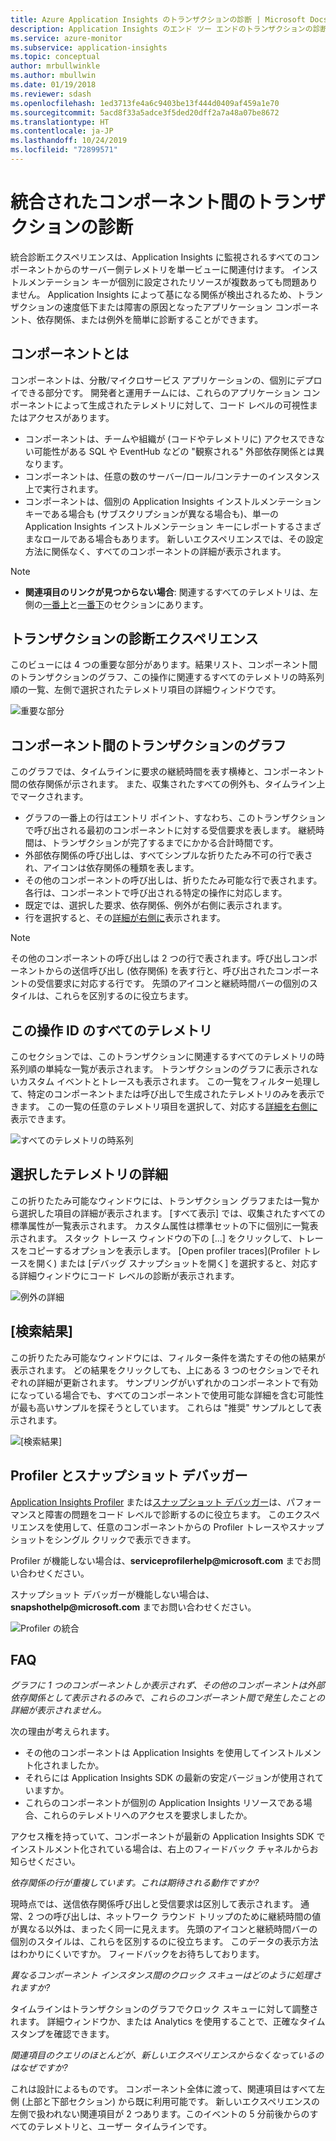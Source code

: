 ```yaml
---
title: Azure Application Insights のトランザクションの診断 | Microsoft Docs
description: Application Insights のエンド ツー エンドのトランザクションの診断
ms.service: azure-monitor
ms.subservice: application-insights
ms.topic: conceptual
author: mrbullwinkle
ms.author: mbullwin
ms.date: 01/19/2018
ms.reviewer: sdash
ms.openlocfilehash: 1ed3713fe4a6c9403be13f444d0409af459a1e70
ms.sourcegitcommit: 5acd8f33a5adce3f5ded20dff2a7a48a07be8672
ms.translationtype: HT
ms.contentlocale: ja-JP
ms.lasthandoff: 10/24/2019
ms.locfileid: "72899571"
---
```

# <a name="unified-cross-component-transaction-diagnostics"></a>統合されたコンポーネント間のトランザクションの診断

統合診断エクスペリエンスは、Application Insights に監視されるすべてのコンポーネントからのサーバー側テレメトリを単一ビューに関連付けます。 インストルメンテーション キーが個別に設定されたリソースが複数あっても問題ありません。 Application Insights によって基になる関係が検出されるため、トランザクションの速度低下または障害の原因となったアプリケーション コンポーネント、依存関係、または例外を簡単に診断することができます。

## <a name="what-is-a-component"></a>コンポーネントとは

コンポーネントは、分散/マイクロサービス アプリケーションの、個別にデプロイできる部分です。 開発者と運用チームには、これらのアプリケーション コンポーネントによって生成されたテレメトリに対して、コード レベルの可視性またはアクセスがあります。

* コンポーネントは、チームや組織が (コードやテレメトリに) アクセスできない可能性がある SQL や EventHub などの "観察される" 外部依存関係とは異なります。
* コンポーネントは、任意の数のサーバー/ロール/コンテナーのインスタンス上で実行されます。
* コンポーネントは、個別の Application Insights インストルメンテーション キーである場合も (サブスクリプションが異なる場合も)、単一の Application Insights インストルメンテーション キーにレポートするさまざまなロールである場合もあります。 新しいエクスペリエンスでは、その設定方法に関係なく、すべてのコンポーネントの詳細が表示されます。

> [!NOTE]
> * **関連項目のリンクが見つからない場合**: 関連するすべてのテレメトリは、左側の[一番上](#cross-component-transaction-chart)と[一番下](#all-telemetry-with-this-operation-id)のセクションにあります。 

## <a name="transaction-diagnostics-experience"></a>トランザクションの診断エクスペリエンス
このビューには 4 つの重要な部分があります。結果リスト、コンポーネント間のトランザクションのグラフ、この操作に関連するすべてのテレメトリの時系列順の一覧、左側で選択されたテレメトリ項目の詳細ウィンドウです。

![重要な部分](media/transaction-diagnostics/4partsCrossComponent.png)

## <a name="cross-component-transaction-chart"></a>コンポーネント間のトランザクションのグラフ

このグラフでは、タイムラインに要求の継続時間を表す横棒と、コンポーネント間の依存関係が示されます。 また、収集されたすべての例外も、タイムライン上でマークされます。

* グラフの一番上の行はエントリ ポイント、すなわち、このトランザクションで呼び出される最初のコンポーネントに対する受信要求を表します。 継続時間は、トランザクションが完了するまでにかかる合計時間です。
* 外部依存関係の呼び出しは、すべてシンプルな折りたたみ不可の行で表され、アイコンは依存関係の種類を表します。
* その他のコンポーネントの呼び出しは、折りたたみ可能な行で表されます。 各行は、コンポーネントで呼び出される特定の操作に対応します。
* 既定では、選択した要求、依存関係、例外が右側に表示されます。
* 行を選択すると、その[詳細が右側に](#details-of-the-selected-telemetry)表示されます。 

> [!NOTE]
> その他のコンポーネントの呼び出しは 2 つの行で表されます。呼び出しコンポーネントからの送信呼び出し (依存関係) を表す行と、呼び出されたコンポーネントの受信要求に対応する行です。 先頭のアイコンと継続時間バーの個別のスタイルは、これらを区別するのに役立ちます。

## <a name="all-telemetry-with-this-operation-id"></a>この操作 ID のすべてのテレメトリ

このセクションでは、このトランザクションに関連するすべてのテレメトリの時系列順の単純な一覧が表示されます。 トランザクションのグラフに表示されないカスタム イベントとトレースも表示されます。 この一覧をフィルター処理して、特定のコンポーネントまたは呼び出しで生成されたテレメトリのみを表示できます。 この一覧の任意のテレメトリ項目を選択して、対応する[詳細を右側に](#details-of-the-selected-telemetry)表示できます。

![すべてのテレメトリの時系列](media/transaction-diagnostics/allTelemetryDrawerOpened.png)

## <a name="details-of-the-selected-telemetry"></a>選択したテレメトリの詳細

この折りたたみ可能なウィンドウには、トランザクション グラフまたは一覧から選択した項目の詳細が表示されます。 [すべて表示] では、収集されたすべての標準属性が一覧表示されます。 カスタム属性は標準セットの下に個別に一覧表示されます。 スタック トレース ウィンドウの下の [...] をクリックして、トレースをコピーするオプションを表示します。 [Open profiler traces]\(Profiler トレースを開く\) または [デバッグ スナップショットを開く] を選択すると、対応する詳細ウィンドウにコード レベルの診断が表示されます。

![例外の詳細](media/transaction-diagnostics/exceptiondetail.png)

## <a name="search-results"></a>[検索結果]

この折りたたみ可能なウィンドウには、フィルター条件を満たすその他の結果が表示されます。 どの結果をクリックしても、上にある 3 つのセクションでそれぞれの詳細が更新されます。 サンプリングがいずれかのコンポーネントで有効になっている場合でも、すべてのコンポーネントで使用可能な詳細を含む可能性が最も高いサンプルを探そうとしています。 これらは "推奨" サンプルとして表示されます。

![[検索結果]](media/transaction-diagnostics/searchResults.png)

## <a name="profiler-and-snapshot-debugger"></a>Profiler とスナップショット デバッガー

[Application Insights Profiler](../../azure-monitor/app/profiler.md) または[スナップショット デバッガー](snapshot-debugger.md)は、パフォーマンスと障害の問題をコード レベルで診断するのに役立ちます。 このエクスペリエンスを使用して、任意のコンポーネントからの Profiler トレースやスナップショットをシングル クリックで表示できます。

Profiler が機能しない場合は、**serviceprofilerhelp\@microsoft.com** までお問い合わせください。

スナップショット デバッガーが機能しない場合は、**snapshothelp\@microsoft.com** までお問い合わせください。

![Profiler の統合](media/transaction-diagnostics/profilerTraces.png)

## <a name="faq"></a>FAQ

*グラフに 1 つのコンポーネントしか表示されず、その他のコンポーネントは外部依存関係として表示されるのみで、これらのコンポーネント間で発生したことの詳細が表示されません。*

次の理由が考えられます。

* その他のコンポーネントは Application Insights を使用してインストルメント化されましたか。
* それらには Application Insights SDK の最新の安定バージョンが使用されていますか。
* これらのコンポーネントが個別の Application Insights リソースである場合、これらのテレメトリへのアクセスを要求しましたか。

アクセス権を持っていて、コンポーネントが最新の Application Insights SDK でインストルメント化されている場合は、右上のフィードバック チャネルからお知らせください。

*依存関係の行が重複しています。これは期待される動作ですか?*

現時点では、送信依存関係呼び出しと受信要求は区別して表示されます。 通常、2 つの呼び出しは、ネットワーク ラウンド トリップのために継続時間の値が異なる以外は、まったく同一に見えます。 先頭のアイコンと継続時間バーの個別のスタイルは、これらを区別するのに役立ちます。 このデータの表示方法はわかりにくいですか。 フィードバックをお待ちしております。

*異なるコンポーネント インスタンス間のクロック スキューはどのように処理されますか?*

タイムラインはトランザクションのグラフでクロック スキューに対して調整されます。 詳細ウィンドウか、または Analytics を使用することで、正確なタイムスタンプを確認できます。

*関連項目のクエリのほとんどが、新しいエクスペリエンスからなくなっているのはなぜですか?*

これは設計によるものです。 コンポーネント全体に渡って、関連項目はすべて左側 (上部と下部セクション) から既に利用可能です。 新しいエクスペリエンスの左側で扱われない関連項目が 2 つあります。このイベントの 5 分前後からのすべてのテレメトリと、ユーザー タイムラインです。
